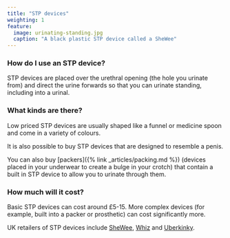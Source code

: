 ```yaml
---
title: "STP devices"
weighting: 1
feature:
  image: urinating-standing.jpg
  caption: "A black plastic STP device called a SheWee"
---
```


### How do I use an STP device?

STP devices are placed over the urethral opening (the hole you urinate from) and direct the urine forwards so that you can urinate standing, including into a urinal.

### What kinds are there?

Low priced STP devices are usually shaped like a funnel or medicine spoon and come in a variety of colours. 

It is also possible to buy STP devices that are designed to resemble a penis.

You can also buy [packers]({% link _articles/packing.md %}) (devices placed in your underwear to create a bulge in your crotch) that contain a built in STP device to allow you to urinate through them.

### How much will it cost?

Basic STP devices can cost around £5-15. More complex devices (for example, built into a packer or prosthetic) can cost significantly more. 

UK retailers of STP devices include [SheWee](http://www.shewee.com/), [Whiz](http://www.whizproducts.co.uk) and [Uberkinky](http://www.uberkinky.co.uk).
